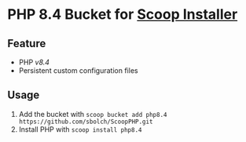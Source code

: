 # PHP 8.4 Bucket for [Scoop Installer](http://scoop.sh)

## Feature
* PHP *v8.4*
* Persistent custom configuration files

## Usage
1. Add the bucket with `scoop bucket add php8.4 https://github.com/sbolch/ScoopPHP.git`
2. Install PHP with `scoop install php8.4`
